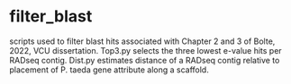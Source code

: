 # filter_blast
scripts used to filter blast hits associated with Chapter 2 and 3 of Bolte, 2022, VCU dissertation.
Top3.py selects the three lowest e-value hits per RADseq contig. 
Dist.py estimates distance of a RADseq contig relative to placement of P. taeda gene attribute along a scaffold.


